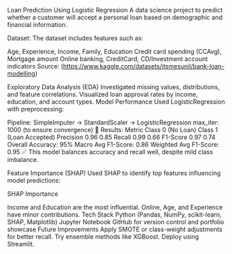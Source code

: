 Loan Prediction Using Logistic Regression
A data science project to predict whether a customer will accept a personal loan based on demographic and financial information.

Dataset:
The dataset includes features such as:

Age, Experience, Income, Family, Education
Credit card spending (CCAvg), Mortgage amount
Online banking, CreditCard, CD/Investment account indicators
Source: (https://www.kaggle.com/datasets/itsmesunil/bank-loan-modelling)

Exploratory Data Analysis (EDA)
Investigated missing values, distributions, and feature correlations.
Visualized loan approval rates by income, education, and account types.
Model Performance
Used LogisticRegression with preprocessing:

Pipeline: SimpleImputer → StandardScaler → LogisticRegression
max_iter: 1000 (to ensure convergence)
🔢 Results:
Metric	Class 0 (No Loan)	Class 1 (Loan Accepted)
Precision	0.96	0.85
Recall	0.99	0.66
F1-Score	0.97	0.74
Overall Accuracy: 95%
Macro Avg F1-Score: 0.86
Weighted Avg F1-Score: 0.95
✅ This model balances accuracy and recall well, despite mild class imbalance.

Feature Importance (SHAP)
Used SHAP to identify top features influencing model predictions:

SHAP Importance

Income and Education are the most influential.
Online, Age, and Experience have minor contributions.
Tech Stack
Python (Pandas, NumPy, scikit-learn, SHAP, Matplotlib)
Jupyter Notebook
GitHub for version control and portfolio showcase
Future Improvements
Apply SMOTE or class-weight adjustments for better recall.
Try ensemble methods like XGBoost.
Deploy using Streamlit.
